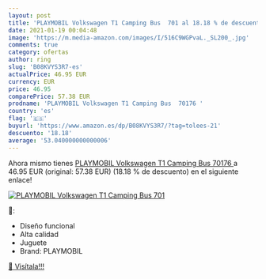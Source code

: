```yaml
---
layout: post
title: 'PLAYMOBIL Volkswagen T1 Camping Bus  701 al 18.18 % de descuento'
date: 2021-01-19 00:04:48
image: 'https://m.media-amazon.com/images/I/516C9WGPvaL._SL200_.jpg'
comments: true
category: ofertas
author: ring
slug: 'B08KVYS3R7-es'
actualPrice: 46.95 EUR
currency: EUR
price: 46.95
comparePrice: 57.38 EUR
prodname: 'PLAYMOBIL Volkswagen T1 Camping Bus  70176 '
country: 'es'
flag: '🇪🇸'
buyurl: 'https://www.amazon.es/dp/B08KVYS3R7/?tag=tolees-21'
descuento: '18.18'
average: '53.040000000000006'
---
```


Ahora mismo tienes [PLAYMOBIL Volkswagen T1 Camping Bus  70176 ](https://www.amazon.es/dp/B08KVYS3R7/?tag=tolees-21) a 46.95 EUR (original: 57.38 EUR) (18.18 %  de descuento) en el siguiente enlace!

[![PLAYMOBIL Volkswagen T1 Camping Bus  701](https://m.media-amazon.com/images/I/516C9WGPvaL._SL200_.jpg)](https://www.amazon.es/dp/B08KVYS3R7/?tag=tolees-21)

🔎:

- Diseño funcional
- Alta calidad
- Juguete
- Brand: PLAYMOBIL

[🛒 Visítala!!!](https://www.amazon.es/dp/B08KVYS3R7/?tag=tolees-21)

